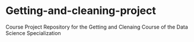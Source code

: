 # Getting-and-cleaning-project
Course Project Repository for the Getting and Clenaing Course of the Data Science Specialization
